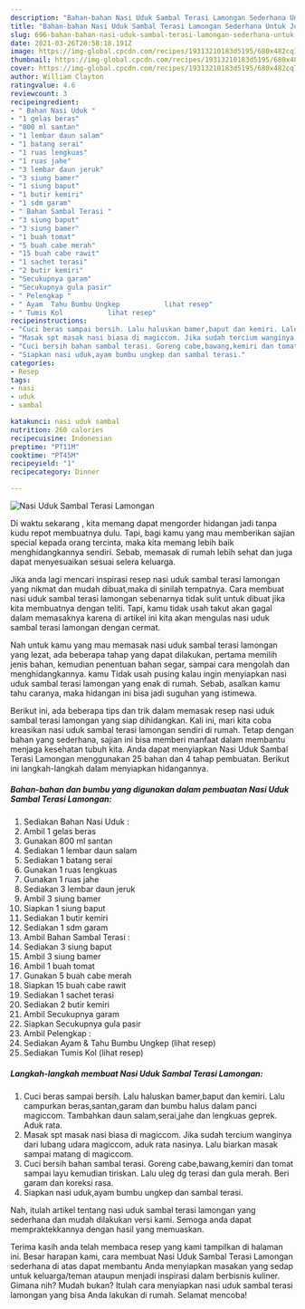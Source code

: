 ```yaml
---
description: "Bahan-bahan Nasi Uduk Sambal Terasi Lamongan Sederhana Untuk Jualan"
title: "Bahan-bahan Nasi Uduk Sambal Terasi Lamongan Sederhana Untuk Jualan"
slug: 696-bahan-bahan-nasi-uduk-sambal-terasi-lamongan-sederhana-untuk-jualan
date: 2021-03-26T20:58:18.191Z
image: https://img-global.cpcdn.com/recipes/19313210183d5195/680x482cq70/nasi-uduk-sambal-terasi-lamongan-foto-resep-utama.jpg
thumbnail: https://img-global.cpcdn.com/recipes/19313210183d5195/680x482cq70/nasi-uduk-sambal-terasi-lamongan-foto-resep-utama.jpg
cover: https://img-global.cpcdn.com/recipes/19313210183d5195/680x482cq70/nasi-uduk-sambal-terasi-lamongan-foto-resep-utama.jpg
author: William Clayton
ratingvalue: 4.6
reviewcount: 3
recipeingredient:
- " Bahan Nasi Uduk "
- "1 gelas beras"
- "800 ml santan"
- "1 lembar daun salam"
- "1 batang serai"
- "1 ruas lengkuas"
- "1 ruas jahe"
- "3 lembar daun jeruk"
- "3 siung bamer"
- "1 siung baput"
- "1 butir kemiri"
- "1 sdm garam"
- " Bahan Sambal Terasi "
- "3 siung baput"
- "3 siung bamer"
- "1 buah tomat"
- "5 buah cabe merah"
- "15 buah cabe rawit"
- "1 sachet terasi"
- "2 butir kemiri"
- "Secukupnya garam"
- "Secukupnya gula pasir"
- " Pelengkap "
- " Ayam  Tahu Bumbu Ungkep           lihat resep"
- " Tumis Kol           lihat resep"
recipeinstructions:
- "Cuci beras sampai bersih. Lalu haluskan bamer,baput dan kemiri. Lalu campurkan beras,santan,garam dan bumbu halus dalam panci magiccom. Tambahkan daun salam,serai,jahe dan lengkuas geprek. Aduk rata."
- "Masak spt masak nasi biasa di magiccom. Jika sudah tercium wanginya dari lubang udara magiccom, aduk rata nasinya. Lalu biarkan masak sampai matang di magiccom."
- "Cuci bersih bahan sambal terasi. Goreng cabe,bawang,kemiri dan tomat sampai layu kemudian tiriskan. Lalu uleg dg terasi dan gula merah. Beri garam dan koreksi rasa."
- "Siapkan nasi uduk,ayam bumbu ungkep dan sambal terasi."
categories:
- Resep
tags:
- nasi
- uduk
- sambal

katakunci: nasi uduk sambal 
nutrition: 260 calories
recipecuisine: Indonesian
preptime: "PT11M"
cooktime: "PT45M"
recipeyield: "1"
recipecategory: Dinner

---
```



![Nasi Uduk Sambal Terasi Lamongan](https://img-global.cpcdn.com/recipes/19313210183d5195/680x482cq70/nasi-uduk-sambal-terasi-lamongan-foto-resep-utama.jpg)

Di waktu  sekarang , kita memang dapat mengorder hidangan jadi tanpa kudu repot membuatnya dulu. Tapi, bagi kamu yang mau memberikan sajian special kepada orang tercinta, maka kita memang lebih baik menghidangkannya sendiri. Sebab, memasak di rumah lebih sehat dan juga dapat menyesuaikan sesuai selera keluarga.

Jika anda lagi mencari inspirasi resep nasi uduk sambal terasi lamongan yang nikmat dan mudah dibuat,maka di sinilah tempatnya. Cara membuat nasi uduk sambal terasi lamongan  sebenarnya tidak sulit untuk dibuat jika kita membuatnya dengan teliti. Tapi, kamu tidak usah takut akan gagal dalam memasaknya 
karena di artikel ini kita akan mengulas nasi uduk sambal terasi lamongan dengan cermat.  



Nah untuk kamu yang mau memasak nasi uduk sambal terasi lamongan yang lezat, ada beberapa tahap yang dapat dilakukan, pertama memilih jenis bahan, kemudian penentuan bahan segar, sampai cara mengolah dan menghidangkannya. kamu Tidak usah pusing kalau ingin menyiapkan nasi uduk sambal terasi lamongan yang enak di rumah. Sebab, asalkan kamu  tahu caranya, maka hidangan ini bisa jadi suguhan yang istimewa.

Berikut ini, ada beberapa tips dan trik dalam memasak resep nasi uduk sambal terasi lamongan yang siap dihidangkan. Kali ini, mari kita coba kreasikan nasi uduk sambal terasi lamongan sendiri di rumah. Tetap dengan bahan yang sederhana, sajian ini bisa memberi manfaat dalam membantu menjaga kesehatan tubuh kita. Anda dapat menyiapkan Nasi Uduk Sambal Terasi Lamongan menggunakan 25 bahan dan 4 tahap pembuatan. Berikut ini langkah-langkah dalam menyiapkan hidangannya.

<!--inarticleads1-->

##### Bahan-bahan dan bumbu yang digunakan dalam pembuatan Nasi Uduk Sambal Terasi Lamongan:

1. Sediakan  Bahan Nasi Uduk :
1. Ambil 1 gelas beras
1. Gunakan 800 ml santan
1. Sediakan 1 lembar daun salam
1. Sediakan 1 batang serai
1. Gunakan 1 ruas lengkuas
1. Gunakan 1 ruas jahe
1. Sediakan 3 lembar daun jeruk
1. Ambil 3 siung bamer
1. Siapkan 1 siung baput
1. Sediakan 1 butir kemiri
1. Sediakan 1 sdm garam
1. Ambil  Bahan Sambal Terasi :
1. Sediakan 3 siung baput
1. Ambil 3 siung bamer
1. Ambil 1 buah tomat
1. Gunakan 5 buah cabe merah
1. Siapkan 15 buah cabe rawit
1. Sediakan 1 sachet terasi
1. Sediakan 2 butir kemiri
1. Ambil Secukupnya garam
1. Siapkan Secukupnya gula pasir
1. Ambil  Pelengkap :
1. Sediakan  Ayam &amp; Tahu Bumbu Ungkep           (lihat resep)
1. Sediakan  Tumis Kol           (lihat resep)




<!--inarticleads2-->

##### Langkah-langkah membuat Nasi Uduk Sambal Terasi Lamongan:

1. Cuci beras sampai bersih. Lalu haluskan bamer,baput dan kemiri. Lalu campurkan beras,santan,garam dan bumbu halus dalam panci magiccom. Tambahkan daun salam,serai,jahe dan lengkuas geprek. Aduk rata.
1. Masak spt masak nasi biasa di magiccom. Jika sudah tercium wanginya dari lubang udara magiccom, aduk rata nasinya. Lalu biarkan masak sampai matang di magiccom.
1. Cuci bersih bahan sambal terasi. Goreng cabe,bawang,kemiri dan tomat sampai layu kemudian tiriskan. Lalu uleg dg terasi dan gula merah. Beri garam dan koreksi rasa.
1. Siapkan nasi uduk,ayam bumbu ungkep dan sambal terasi.




Nah, itulah artikel tentang  nasi uduk sambal terasi lamongan  yang sederhana dan mudah dilakukan versi kami. Semoga anda dapat mempraktekkannya dengan hasil yang memuaskan. 

Terima kasih anda telah membaca resep yang kami tampilkan di halaman ini. Besar harapan kami, cara membuat  Nasi Uduk Sambal Terasi Lamongan sederhana di atas dapat membantu Anda menyiapkan masakan yang sedap untuk keluarga/teman ataupun menjadi inspirasi dalam berbisnis kuliner. Gimana nih? Mudah bukan? Itulah cara menyiapkan nasi uduk sambal terasi lamongan yang bisa Anda lakukan di rumah. Selamat mencoba!

